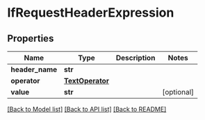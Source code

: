 # IfRequestHeaderExpression


## Properties
Name | Type | Description | Notes
------------ | ------------- | ------------- | -------------
**header_name** | **str** |  | 
**operator** | [**TextOperator**](TextOperator.md) |  | 
**value** | **str** |  | [optional] 

[[Back to Model list]](../README.md#documentation-for-models) [[Back to API list]](../README.md#documentation-for-api-endpoints) [[Back to README]](../README.md)


